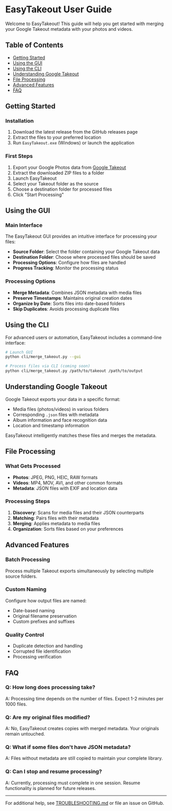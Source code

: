 # EasyTakeout User Guide

Welcome to EasyTakeout! This guide will help you get started with merging your Google Takeout metadata with your photos and videos.

## Table of Contents

- [Getting Started](#getting-started)
- [Using the GUI](#using-the-gui)
- [Using the CLI](#using-the-cli)
- [Understanding Google Takeout](#understanding-google-takeout)
- [File Processing](#file-processing)
- [Advanced Features](#advanced-features)
- [FAQ](#faq)

## Getting Started

### Installation

1. Download the latest release from the GitHub releases page
2. Extract the files to your preferred location
3. Run `EasyTakeout.exe` (Windows) or launch the application

### First Steps

1. Export your Google Photos data from [Google Takeout](https://takeout.google.com)
2. Extract the downloaded ZIP files to a folder
3. Launch EasyTakeout
4. Select your Takeout folder as the source
5. Choose a destination folder for processed files
6. Click "Start Processing"

## Using the GUI

### Main Interface

The EasyTakeout GUI provides an intuitive interface for processing your files:

- **Source Folder**: Select the folder containing your Google Takeout data
- **Destination Folder**: Choose where processed files should be saved
- **Processing Options**: Configure how files are handled
- **Progress Tracking**: Monitor the processing status

### Processing Options

- **Merge Metadata**: Combines JSON metadata with media files
- **Preserve Timestamps**: Maintains original creation dates
- **Organize by Date**: Sorts files into date-based folders
- **Skip Duplicates**: Avoids processing duplicate files

## Using the CLI

For advanced users or automation, EasyTakeout includes a command-line interface:

```bash
# Launch GUI
python cli/merge_takeout.py --gui

# Process files via CLI (coming soon)
python cli/merge_takeout.py /path/to/takeout /path/to/output
```

## Understanding Google Takeout

Google Takeout exports your data in a specific format:

- Media files (photos/videos) in various folders
- Corresponding `.json` files with metadata
- Album information and face recognition data
- Location and timestamp information

EasyTakeout intelligently matches these files and merges the metadata.

## File Processing

### What Gets Processed

- **Photos**: JPEG, PNG, HEIC, RAW formats
- **Videos**: MP4, MOV, AVI, and other common formats
- **Metadata**: JSON files with EXIF and location data

### Processing Steps

1. **Discovery**: Scans for media files and their JSON counterparts
2. **Matching**: Pairs files with their metadata
3. **Merging**: Applies metadata to media files
4. **Organization**: Sorts files based on your preferences

## Advanced Features

### Batch Processing

Process multiple Takeout exports simultaneously by selecting multiple source folders.

### Custom Naming

Configure how output files are named:
- Date-based naming
- Original filename preservation
- Custom prefixes and suffixes

### Quality Control

- Duplicate detection and handling
- Corrupted file identification
- Processing verification

## FAQ

### Q: How long does processing take?
A: Processing time depends on the number of files. Expect 1-2 minutes per 1000 files.

### Q: Are my original files modified?
A: No, EasyTakeout creates copies with merged metadata. Your originals remain untouched.

### Q: What if some files don't have JSON metadata?
A: Files without metadata are still copied to maintain your complete library.

### Q: Can I stop and resume processing?
A: Currently, processing must complete in one session. Resume functionality is planned for future releases.

---

For additional help, see [TROUBLESHOOTING.md](TROUBLESHOOTING.md) or file an issue on GitHub.
